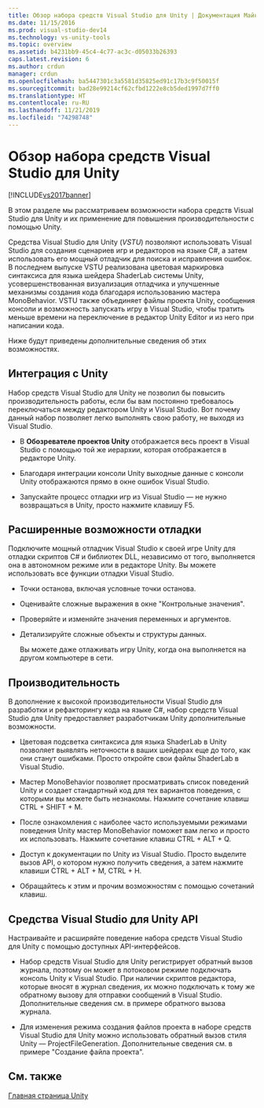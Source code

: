 ```yaml
---
title: Обзор набора средств Visual Studio для Unity | Документация Майкрософт
ms.date: 11/15/2016
ms.prod: visual-studio-dev14
ms.technology: vs-unity-tools
ms.topic: overview
ms.assetid: b4231bb9-45c4-4c77-ac3c-d05033b26393
caps.latest.revision: 6
ms.author: crdun
manager: crdun
ms.openlocfilehash: ba5447301c3a5581d35825ed91c17b3c9f50015f
ms.sourcegitcommit: bad28e99214cf62cfbd1222e8cb5ded1997d7ff0
ms.translationtype: HT
ms.contentlocale: ru-RU
ms.lasthandoff: 11/21/2019
ms.locfileid: "74298748"
---
```

# <a name="overview-of-visual-studio-tools-for-unity"></a>Обзор набора средств Visual Studio для Unity
[!INCLUDE[vs2017banner](../includes/vs2017banner.md)]

В этом разделе мы рассматриваем возможности набора средств Visual Studio для Unity и их применение для повышения производительности с помощью Unity.  
  
 Средства Visual Studio для Unity (*VSTU*) позволяют использовать Visual Studio для создания сценариев игр и редакторов на языке C#, а затем использовать его мощный отладчик для поиска и исправления ошибок. В последнем выпуске VSTU реализована цветовая маркировка синтаксиса для языка шейдера ShaderLab системы Unity, усовершенствованная визуализация отладчика и улучшенные механизмы создания кода благодаря использованию мастера MonoBehavior. VSTU также объединяет файлы проекта Unity, сообщения консоли и возможность запускать игру в Visual Studio, чтобы тратить меньше времени на переключение в редактор Unity Editor и из него при написании кода.  
  
 Ниже будут приведены дополнительные сведения об этих возможностях.  
  
## <a name="integration-with-unity"></a>Интеграция с Unity  
 Набор средств Visual Studio для Unity не позволил бы повысить производительность работы, если бы вам постоянно требовалось переключаться между редактором Unity и Visual Studio. Вот почему данный набор позволяет легко выполнять свою работу, не выходя из Visual Studio.  
  
- В **Обозревателе проектов Unity** отображается весь проект в Visual Studio с помощью той же иерархии, которая отображается в редакторе Unity.  
  
- Благодаря интеграции консоли Unity выходные данные с консоли Unity отображаются прямо в окне ошибок Visual Studio.  
  
- Запускайте процесс отладки игр из Visual Studio — не нужно возвращаться в Unity, просто нажмите клавишу F5.  
  
## <a name="superior-debugging"></a>Расширенные возможности отладки  
 Подключите мощный отладчик Visual Studio к своей игре Unity для отладки скриптов C# и библиотек DLL, независимо от того, выполняется она в автономном режиме или в редакторе Unity. Вы можете использовать все функции отладки Visual Studio.  
  
- Точки останова, включая условные точки останова.  
  
- Оценивайте сложные выражения в окне "Контрольные значения".  
  
- Проверяйте и изменяйте значения переменных и аргументов.  
  
- Детализируйте сложные объекты и структуры данных.  
  
  Вы можете даже отлаживать игру Unity, когда она выполняется на другом компьютере в сети.  
  
## <a name="productivity"></a>Производительность  
 В дополнение к высокой производительности Visual Studio для разработки и рефакторингу кода на языке C#, набор средств Visual Studio для Unity предоставляет разработчикам Unity дополнительные возможности.  
  
- Цветовая подсветка синтаксиса для языка ShaderLab в Unity позволяет выявлять неточности в ваших шейдерах еще до того, как они станут ошибками. Просто откройте свои файлы ShaderLab в Visual Studio.  
  
- Мастер MonoBehavior позволяет просматривать список поведений Unity и создает стандартный код для тех вариантов поведения, с которыми вы можете быть незнакомы. Нажмите сочетание клавиш CTRL + SHIFT + M.  
  
- После ознакомления с наиболее часто используемыми режимами поведения Unity мастер MonoBehavior поможет вам легко и просто их использовать. Нажмите сочетание клавиш CTRL + ALT + Q.  
  
- Доступ к документации по Unity из Visual Studio. Просто выделите вызов API, о котором нужно получить сведения, а затем нажмите клавиши CTRL + ALT + M, CTRL + H.  
  
- Обращайтесь к этим и прочим возможностям с помощью сочетаний клавиш.  
  
## <a name="visual-studio-tools-for-unity-api"></a>Средства Visual Studio для Unity API  
 Настраивайте и расширяйте поведение набора средств Visual Studio для Unity с помощью доступных API-интерфейсов.  
  
- Набор средств Visual Studio для Unity регистрирует обратный вызов журнала, поэтому он может в потоковом режиме подключать консоль Unity к Visual Studio. При наличии скриптов редактора, которые вносят в журнал сведения, их можно подключать к тому же обратному вызову для отправки сообщений в Visual Studio. Дополнительные сведения см. в примере обратного вызова журнала.  
  
- Для изменения режима создания файлов проекта в наборе средств Visual Studio для Unity можно использовать обратный вызов стиля Unity — ProjectFileGeneration. Дополнительные сведения см. в примере "Создание файла проекта".  
  
## <a name="see-also"></a>См. также  
 [Главная страница Unity](https://unity.com/)
